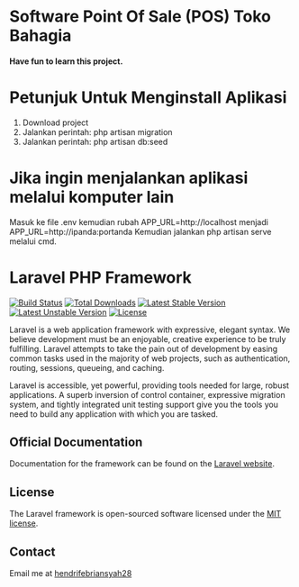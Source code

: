 # Software Point Of Sale (POS) Toko Bahagia

#### Have fun to learn this project.


# Petunjuk Untuk Menginstall Aplikasi
1. Download project
2. Jalankan perintah: php artisan migration
3. Jalankan perintah: php artisan db:seed

# Jika ingin menjalankan aplikasi melalui komputer lain
Masuk ke file .env kemudian rubah APP_URL=http://localhost menjadi APP_URL=http://ipanda:portanda
Kemudian jalankan php artisan serve melalui cmd.

# Laravel PHP Framework

[![Build Status](https://travis-ci.org/laravel/framework.svg)](https://travis-ci.org/laravel/framework)
[![Total Downloads](https://poser.pugx.org/laravel/framework/d/total.svg)](https://packagist.org/packages/laravel/framework)
[![Latest Stable Version](https://poser.pugx.org/laravel/framework/v/stable.svg)](https://packagist.org/packages/laravel/framework)
[![Latest Unstable Version](https://poser.pugx.org/laravel/framework/v/unstable.svg)](https://packagist.org/packages/laravel/framework)
[![License](https://poser.pugx.org/laravel/framework/license.svg)](https://packagist.org/packages/laravel/framework)

Laravel is a web application framework with expressive, elegant syntax. We believe development must be an enjoyable, creative experience to be truly fulfilling. Laravel attempts to take the pain out of development by easing common tasks used in the majority of web projects, such as authentication, routing, sessions, queueing, and caching.

Laravel is accessible, yet powerful, providing tools needed for large, robust applications. A superb inversion of control container, expressive migration system, and tightly integrated unit testing support give you the tools you need to build any application with which you are tasked.

## Official Documentation

Documentation for the framework can be found on the [Laravel website](http://laravel.com/docs).


## License

The Laravel framework is open-sourced software licensed under the [MIT license](http://opensource.org/licenses/MIT).


## Contact

Email me at [hendrifebriansyah28](Mailto:hendrifebriansyah28@gmail.com)
